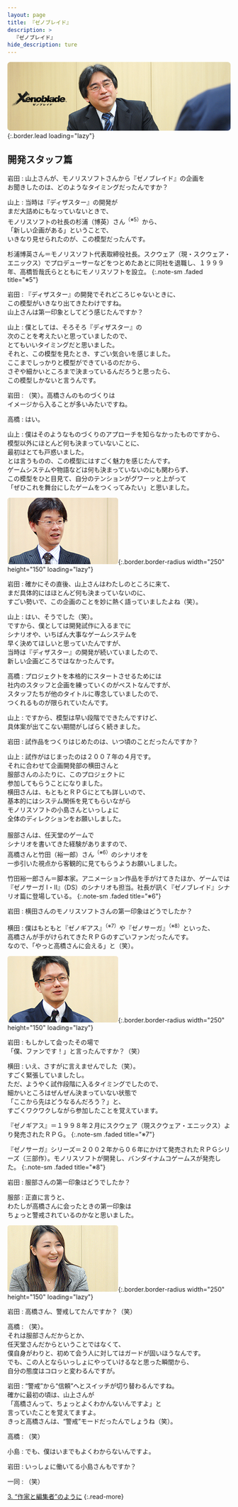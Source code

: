 ```yaml
---
layout: page
title: 『ゼノブレイド』
description: >
  『ゼノブレイド』
hide_description: ture
---
```


![](/interviews/jp/wii/sx4j/vol3/img/mainvisual2.jpg){:.border.lead loading="lazy"}

## 開発スタッフ篇

岩田
: 山上さんが、モノリスソフトさんから『ゼノブレイド』の企画を<br>お聞きしたのは、どのようなタイミングだったんですか？

山上
: 当時は『ディザスター』の開発が<br>まだ大詰めにもなっていないときで、<br>モノリスソフトの社長の杉浦（博英）さん<sup>（※5）</sup>から、<br>「新しい企画がある」ということで、<br>いきなり見せられたのが、この模型だったんです。

杉浦博英さん＝モノリスソフト代表取締役社長。スクウェア（現・スクウェア・エニックス）でプロデューサーなどをつとめたあとに同社を退職し、１９９９年、高橋哲哉氏らとともにモノリスソフトを設立。
{:.note-sm .faded title="※5"}

岩田
: 『ディザスター』の開発でそれどころじゃないときに、<br>この模型がいきなり出てきたわけですね。<br>山上さんは第一印象としてどう感じたんですか？

山上
: 僕としては、そろそろ『ディザスター』の<br>次のことを考えたいと思っていましたので、<br>とてもいいタイミングだと思いました。<br>それと、この模型を見たとき、すごい気合いを感じました。<br>ここまでしっかりと模型ができているのだから、<br>さぞや細かいところまで決まっているんだろうと思ったら、<br>この模型しかないと言うんです。

岩田
: （笑）。高橋さんのものづくりは<br>イメージから入ることが多いみたいですね。

高橋
: はい。

山上
: 僕はそのようなものづくりのアプローチを知らなかったものですから、<br>模型以外にほとんど何も決まっていないことに、<br>最初はとても戸惑いました。<br>とは言うものの、この模型にはすごく魅力を感じたんです。<br>ゲームシステムや物語などは何も決まっていないのにも関わらず、<br>この模型をひと目見て、自分のテンションがグワーッと上がって<br>「ぜひこれを舞台にしたゲームをつくってみたい」と思いました。

![](/interviews/jp/wii/sx4j/vol3/img/photo004.jpg){:.border.border-radius width="250" height="150" loading="lazy"}

岩田
: 確かにその直後、山上さんはわたしのところに来て、<br>まだ具体的にはほとんど何も決まっていないのに、<br>すごい勢いで、この企画のことを妙に熱く語っていましたよね（笑）。

山上
: はい、そうでした（笑）。<br>ですから、僕としては開発試作に入るまでに<br>シナリオや、いちばん大事なゲームシステムを<br>早く決めてほしいと思っていたんですが、<br>当時は『ディザスター』の開発が続いていましたので、<br>新しい企画どころではなかったんです。

高橋
: プロジェクトを本格的にスタートさせるためには<br>社内のスタッフと企画を練っていくのがベストなんですが、<br>スタッフたちが他のタイトルに専念していましたので、<br>つくれるものが限られていたんです。

山上
: ですから、模型は早い段階でできたんですけど、<br>具体案が出てこない期間がしばらく続きました。

岩田
: 試作品をつくりはじめたのは、いつ頃のことだったんですか？

山上
: 試作がはじまったのは２００７年の４月です。<br>それに合わせて企画開発部の横田さんと<br>服部さんのふたりに、このプロジェクトに<br>参加してもらうことになりました。<br>横田さんは、もともとＲＰＧにとても詳しいので、<br>基本的にはシステム関係を見てもらいながら<br>モノリスソフトの小島さんといっしょに<br>全体のディレクションをお願いしました。<br><br>服部さんは、任天堂のゲームで<br>シナリオを書いてきた経験がありますので、<br>高橋さんと竹田（裕一郎）さん<sup>（※6）</sup>のシナリオを<br>一歩引いた視点から客観的に見てもらうようお願いしました。

竹田裕一郎さん＝脚本家。アニメーション作品を手がけてきたほか、ゲームでは『ゼノサーガ I・II』（DS）のシナリオも担当。社長が訊く『ゼノブレイド』シナリオ篇に登場している。
{:.note-sm .faded title="※6"}

岩田
: 横田さんのモノリスソフトさんの第一印象はどうでしたか？

横田
: 僕はもともと『ゼノギアス』<sup>（※7）</sup>や『ゼノサーガ』<sup>（※8）</sup>といった、<br>高橋さんが手がけられてきたＲＰＧのすごいファンだったんです。<br>なので、「やっと高橋さんに会える」と（笑）。

![](/interviews/jp/wii/sx4j/vol3/img/photo005.jpg){:.border.border-radius width="250" height="150" loading="lazy"}

岩田
: もしかして会ったその場で<br>「僕、ファンです！」と言ったんですか？（笑）

横田
: いえ、さすがに言えませんでした（笑）。<br>すごく緊張していましたし。<br>ただ、ようやく試作段階に入るタイミングでしたので、<br>細かいところはぜんぜん決まっていない状態で<br>「ここから先はどうなるんだろう？」と、<br>すごくワクワクしながら参加したことを覚えています。

『ゼノギアス』＝１９９８年２月にスクウェア（現スクウェア・エニックス）より発売されたＲＰＧ。
{:.note-sm .faded title="※7"}

『ゼノサーガ』シリーズ＝２００２年から０６年にかけて発売されたＲＰＧシリーズ（三部作）。モノリスソフトが開発し、バンダイナムコゲームスが発売した。
{:.note-sm .faded title="※8"}

岩田
: 服部さんの第一印象はどうでしたか？

服部
: 正直に言うと、<br>わたしが高橋さんに会ったときの第一印象は<br>ちょっと警戒されているのかなと思いました。

![](/interviews/jp/wii/sx4j/vol3/img/photo006.jpg){:.border.border-radius width="250" height="150" loading="lazy"}

岩田
: 高橋さん、警戒してたんですか？（笑）

高橋
: （笑）。<br>それは服部さんだからとか、<br>任天堂さんだからということではなくて、<br>僕自身がわりと、初めて会う人に対してはガードが固いほうなんです。<br>でも、この人とならいっしょにやっていけるなと思った瞬間から、<br>自分の態度はコロッと変わるんですが。

岩田
: “警戒”から“信頼”へとスイッチが切り替わるんですね。<br>確かに最初の頃は、山上さんが<br>「高橋さんって、ちょっとよくわかんないんですよ」と<br>言っていたことを覚えてますよ。<br>きっと高橋さんは、“警戒”モードだったんでしょうね（笑）。

高橋
: （笑）

小島
: でも、僕はいまでもよくわからないんですよ。

岩田
: いっしょに働いてる小島さんもですか？

一同
: （笑）

[3. “作家と編集者”のように](3.md)
{:.read-more}

